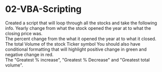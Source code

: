 # 02-VBA-Scripting
Created a script that will loop through all the stocks and take the following info. 
Yearly change from what the stock opened the year at to what the closing price was.  
The percent change from the what it opened the year at to what it closed.  
The total Volume of the stock  Ticker symbol  You should also have conditional formatting that will highlight 
positive change in green and negative change in red.  
The "Greatest % increase", "Greatest % Decrease" and "Greatest total volume".
